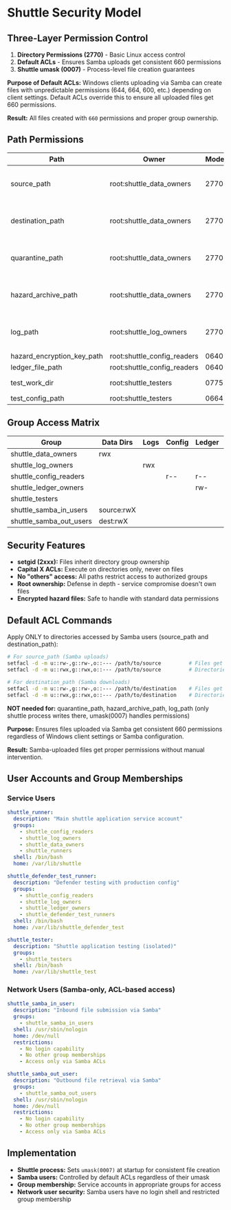 # Shuttle Security Model

## Three-Layer Permission Control

1. **Directory Permissions (2770)** - Basic Linux access control
2. **Default ACLs** - Ensures Samba uploads get consistent 660 permissions
3. **Shuttle umask (0007)** - Process-level file creation guarantees

**Purpose of Default ACLs:** Windows clients uploading via Samba can create files with unpredictable permissions (644, 664, 600, etc.) depending on client settings. Default ACLs override this to ensure all uploaded files get 660 permissions.

**Result:** All files created with `660` permissions and proper group ownership.

## Path Permissions

| Path                       | Owner                       | Mode | ACLs                          | Default ACLs         | Purpose |
|----------------------------|-----------------------------|------|-------------------------------|----------------------|---------|
| source_path                | root:shuttle_data_owners    | 2770 | g:shuttle_samba_in_users:rwX  | u::rw-,g::rw-,o::--- | Samba uploads: F:660 D:770 |
| destination_path           | root:shuttle_data_owners    | 2770 | g:shuttle_samba_out_users:rwX | u::rw-,g::rw-,o::--- | Samba downloads: F:660 D:770 |
| quarantine_path            | root:shuttle_data_owners    | 2770 | None                          | None                 | Shuttle only (umask handles) |
| hazard_archive_path        | root:shuttle_data_owners    | 2770 | None                          | None                 | Shuttle only (umask handles) |
| log_path                   | root:shuttle_log_owners     | 2770 | None                          | None                 | Shuttle only (umask handles) |
| hazard_encryption_key_path | root:shuttle_config_readers | 0640 | None                          | None                 | Static file |
| ledger_file_path           | root:shuttle_config_readers | 0640 | g:shuttle_ledger_owners:rw-   | None                 | Static file |
| test_work_dir              | root:shuttle_testers        | 0775 | None                          | None                 | Test isolation |
| test_config_path           | root:shuttle_testers        | 0664 | None                          | None                 | Static file |

## Group Access Matrix

| Group                        | Data Dirs | Logs | Config | Ledger | Tests |
|------------------------------|-----------|------|--------|--------|-------|
| shuttle_data_owners          | rwx       |      |        |        |       |
| shuttle_log_owners           |           | rwx  |        |        |       |
| shuttle_config_readers       |           |      | r--    | r--    |       |
| shuttle_ledger_owners        |           |      |        | rw-    |       |
| shuttle_testers              |           |      |        |        | rwx   |
| shuttle_samba_in_users       | source:rwX|      |        |        |       |
| shuttle_samba_out_users      | dest:rwX  |      |        |        |       |

## Security Features

- **setgid (2xxx):** Files inherit directory group ownership
- **Capital X ACLs:** Execute on directories only, never on files  
- **No "others" access:** All paths restrict access to authorized groups
- **Root ownership:** Defense in depth - service compromise doesn't own files
- **Encrypted hazard files:** Safe to handle with standard data permissions

## Default ACL Commands

Apply ONLY to directories accessed by Samba users (source_path and destination_path):
```bash
# For source_path (Samba uploads)
setfacl -d -m u::rw-,g::rw-,o::--- /path/to/source         # Files get 660
setfacl -d -m u::rwx,g::rwx,o::--- /path/to/source         # Directories get 770

# For destination_path (Samba downloads)
setfacl -d -m u::rw-,g::rw-,o::--- /path/to/destination    # Files get 660
setfacl -d -m u::rwx,g::rwx,o::--- /path/to/destination    # Directories get 770
```

**NOT needed for:** quarantine_path, hazard_archive_path, log_path (only shuttle process writes there, umask(0007) handles permissions)

**Purpose:** Ensures files uploaded via Samba get consistent 660 permissions regardless of Windows client settings or Samba configuration.

**Result:** Samba-uploaded files get proper permissions without manual intervention.

## User Accounts and Group Memberships

### Service Users
```yaml
shuttle_runner:
  description: "Main shuttle application service account"
  groups:
    - shuttle_config_readers
    - shuttle_log_owners
    - shuttle_data_owners
    - shuttle_runners
  shell: /bin/bash
  home: /var/lib/shuttle

shuttle_defender_test_runner:
  description: "Defender testing with production config"
  groups:
    - shuttle_config_readers
    - shuttle_log_owners
    - shuttle_ledger_owners
    - shuttle_defender_test_runners
  shell: /bin/bash
  home: /var/lib/shuttle_defender_test

shuttle_tester:
  description: "Shuttle application testing (isolated)"
  groups:
    - shuttle_testers
  shell: /bin/bash
  home: /var/lib/shuttle_test
```

### Network Users (Samba-only, ACL-based access)
```yaml
shuttle_samba_in_user:
  description: "Inbound file submission via Samba"
  groups:
    - shuttle_samba_in_users
  shell: /usr/sbin/nologin
  home: /dev/null
  restrictions:
    - No login capability
    - No other group memberships
    - Access only via Samba ACLs

shuttle_samba_out_user:
  description: "Outbound file retrieval via Samba"
  groups:
    - shuttle_samba_out_users
  shell: /usr/sbin/nologin
  home: /dev/null
  restrictions:
    - No login capability
    - No other group memberships
    - Access only via Samba ACLs
```

## Implementation

- **Shuttle process:** Sets `umask(0007)` at startup for consistent file creation
- **Samba users:** Controlled by default ACLs regardless of their umask
- **Group membership:** Service accounts in appropriate groups for access
- **Network user security:** Samba users have no login shell and restricted group membership